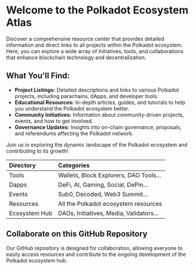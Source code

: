 # Welcome to the Polkadot Ecosystem Atlas

Discover a comprehensive resource center that provides detailed information and direct links to all projects within the Polkadot ecosystem. Here, you can explore a wide array of initiatives, tools, and collaborations that enhance blockchain technology and decentralization.

## What You'll Find:
- **Project Listings:** Detailed descriptions and links to various Polkadot projects, including parachains, dApps, and developer tools.
- **Educational Resources:** In-depth articles, guides, and tutorials to help you understand the Polkadot ecosystem better.
- **Community Initiatives:** Information about community-driven projects, events, and how to get involved.
- **Governance Updates:** Insights into on-chain governance, proposals, and referendums affecting the Polkadot network.

Join us in exploring the dynamic landscape of the Polkadot ecosystem and contributing to its growth!

| Directory                 | Categories                                       |
| :------------------------ | :----------------------------------------------- |
|  Tools                    | Wallets, Block Explorers, DAO Tools...           |
|  Dapps                    | DeFi, AI, Gaming, Social, DePin...               |
|  Events                   | Sub0, Decoded, Web3 Summit...                    |
|  Resources                | All the Polkadot ecosystem resources             |
|  Ecosystem Hub            | DAOs, Initiatives, Media, Validators...          |


## Collaborate on this GitHub Repository
Our GitHub repository is designed for collaboration, allowing everyone to easily access resources and contribute to the ongoing development of the Polkadot ecosystem hub.